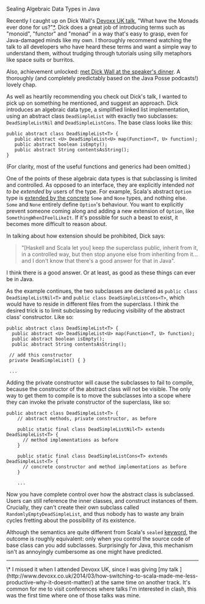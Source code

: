 Sealing Algebraic Data Types in Java

Recently I caught up on Dick Wall's [Devoxx UK talk](http://parleys.com/play/53b15afee4b0543940d9e5d8/chapter15/about), "What have the Monads ever done for us?"[\*](#footnote_1). Dick does a great job of introducing terms such as "monoid", "functor" and "monad" in a way that's easy to grasp, even for Java-damaged minds like my own. I thoroughly recommend watching the talk to all developers who have heard these terms and want a simple way to understand them, without trudging through tutorials using silly metaphors like space suits or burritos.

Also, achievement unlocked: [met Dick Wall at the speaker's dinner](https://www.flickr.com/photos/125714253@N02/14489008396/in/set-72157645322154176). A thoroughly (and completely predictably based on the Java Posse podcasts!) lovely chap.

As well as heartily recommending you check out Dick's talk, I wanted to pick up on something he mentioned, and suggest an approach. Dick introduces an algebraic data type, a simplified linked list implementation, using an abstract class `DeadSimpleList` with exactly two subclasses: `DeadSimpleListNil` and `DeadSimpleListCons`. The base class looks like this:

    public abstract class DeadSimpleList<T> {
       public abstract <U> DeadSimpleList<U> map(Function<T, U> function);
       public abstract boolean isEmpty();
       public abstract String contentsAsString();
    }

(For clarity, most of the useful functions and generics had been omitted.)

One of the points of these algebraic data types is that subclassing is limited and controlled. As opposed to an interface, they are explicitly intended *not to be extended* by users of the type. For example, Scala's abstract `Option` type is [extended by the concrete](http://www.scala-lang.org/api/current/index.html#scala.Option) `Some` and `None` types, and nothing else. `Some` and `None` entirely define `Option`'s behaviour. You want to explicitly prevent someone coming along and adding a new extension of `Option`, like `SomethingWhenIFeelLikeIt`. If it's possible for such a beast to exist, it becomes more difficult to reason about. 

In talking about how extension should be prohibited, Dick says:

> "[Haskell and Scala let you] keep the superclass public, inherit from it, 
> in a controlled way, but then stop anyone else from inheriting from it... 
> and I don't know that there's a good answer for that in Java". 

I think there is a good answer. Or at least, as good as these things can ever be in Java.

As the example continues, the two subclasses are declared as `public class DeadSimpleListNil<T>` and `public class DeadSimpleListCons<T>`, which would have to reside in different files from the superclass. I think the desired trick is to limit subclassing by reducing visibility of the abstract class' constructor. Like so:

    public abstract class DeadSimpleList<T> {
      public abstract <U> DeadSimpleList<U> map(Function<T, U> function);
      public abstract boolean isEmpty();
      public abstract String contentsAsString();

     // add this constructor
     private DeadSimpleList() { }

     ...

Adding the private constructor will cause the subclasses to fail to compile, because the constructor of the abstract class will not be visible. The only way to get them to compile is to move the subclasses into a scope where they can invoke the private constructor of the superclass, like so:

    public abstract class DeadSimpleList<T> {
        // abstract methods, private constructor, as before
        
        public static final class DeadSimpleListNil<T> extends DeadSimpleList<T> {
          // method implementations as before
        }
        
        public static final class DeadSimpleListCons<T> extends DeadSimpleList<T> {
          // concrete constructor and method implementations as before
        }
        
        ...
        
Now you have complete control over how the abstract class is subclassed. Users can still reference the inner classes, and construct instances of them. Crucially, they can't create their own subclass called `RandomlyEmptyDeadSimpleList`, and thus nobody has to waste any brain cycles fretting about the possibility of its existence.

Although the semantics are quite different from Scala's `sealed` [keyword](http://www.scala-lang.org/old/node/123), the outcome is roughly equivalent: only when you control the source code of base class can you add subclasses. Surprisingly for Java, this mechanism isn't as annoyingly cumbersome as one might have predicted.


<hr>
<a id="footnote_1">
</a>
\* I missed it when I attended Devoxx UK, since I was giving [my talk ](http://www.devoxx.co.uk/2014/03/how-switching-to-scala-made-me-less-productive-why-it-doesnt-matter/) at the same time on another track. It's common for me to visit conferences where talks I'm interested in clash, this was the first time where one of those talks was mine.
